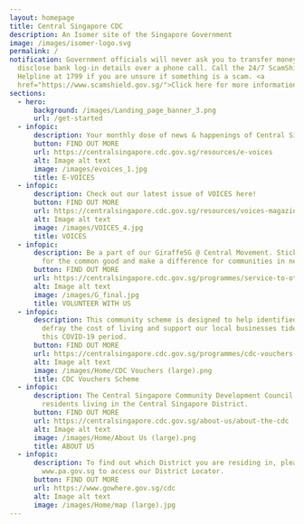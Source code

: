 ```yaml
---
layout: homepage
title: Central Singapore CDC
description: An Isomer site of the Singapore Government
image: /images/isomer-logo.svg
permalink: /
notification: Government officials will never ask you to transfer money or
  disclose bank log-in details over a phone call. Call the 24/7 ScamShield
  Helpline at 1799 if you are unsure if something is a scam. <a
  href="https://www.scamshield.gov.sg/">Click here for more information</a>.
sections:
  - hero:
      background: /images/Landing_page_banner_3.png
      url: /get-started
  - infopic:
      description: Your monthly dose of news & happenings of Central Singapore
      button: FIND OUT MORE
      url: https://centralsingapore.cdc.gov.sg/resources/e-voices
      alt: Image alt text
      image: /images/evoices_1.jpg
      title: E-VOICES
  - infopic:
      description: Check out our latest issue of VOICES here!
      button: FIND OUT MORE
      url: https://centralsingapore.cdc.gov.sg/resources/voices-magazine
      alt: Image alt text
      image: /images/VOICES_4.jpg
      title: VOICES
  - infopic:
      description: Be a part of our GiraffeSG @ Central Movement. Stick your neck out
        for the common good and make a difference for communities in need!
      button: FIND OUT MORE
      url: https://centralsingapore.cdc.gov.sg/programmes/service-to-others/giraffes-singapore-volunteer-movement/
      alt: Image alt text
      image: /images/G_final.jpg
      title: VOLUNTEER WITH US
  - infopic:
      description: This community scheme is designed to help identified households to
        defray the cost of living and support our local businesses tide through
        this COVID-19 period.
      button: FIND OUT MORE
      url: https://centralsingapore.cdc.gov.sg/programmes/cdc-vouchers-scheme
      alt: Image alt text
      image: /images/Home/CDC Vouchers (large).png
      title: CDC Vouchers Scheme
  - infopic:
      description: The Central Singapore Community Development Council (CDC) serves
        residents living in the Central Singapore District.
      button: FIND OUT MORE
      url: https://centralsingapore.cdc.gov.sg/about-us/about-the-cdc
      alt: Image alt text
      image: /images/Home/About Us (large).png
      title: ABOUT US
  - infopic:
      description: To find out which District you are residing in, please visit
        www.pa.gov.sg to access our District Locator.
      button: FIND OUT MORE
      url: https://www.gowhere.gov.sg/cdc
      alt: Image alt text
      image: /images/Home/map (large).jpg
---
```

